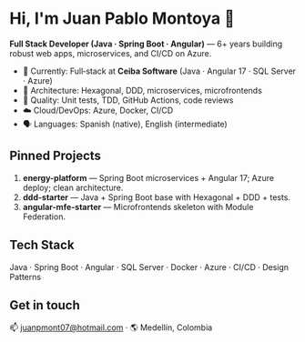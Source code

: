# Hi, I'm Juan Pablo Montoya 👋

**Full Stack Developer (Java · Spring Boot · Angular)** — 6+ years building robust web apps, microservices, and CI/CD on Azure.

- 🔭 Currently: Full‑stack at **Ceiba Software** (Java · Angular 17 · SQL Server · Azure)
- 🧱 Architecture: Hexagonal, DDD, microservices, microfrontends
- 🧪 Quality: Unit tests, TDD, GitHub Actions, code reviews
- ☁️ Cloud/DevOps: Azure, Docker, CI/CD
- 🗣 Languages: Spanish (native), English (intermediate)

## Pinned Projects
1. **energy-platform** — Spring Boot microservices + Angular 17; Azure deploy; clean architecture.
2. **ddd-starter** — Java + Spring Boot base with Hexagonal + DDD + tests.
3. **angular-mfe-starter** — Microfrontends skeleton with Module Federation.

## Tech Stack
Java · Spring Boot · Angular · SQL Server · Docker · Azure · CI/CD · Design Patterns

## Get in touch
📫 juanpmont07@hotmail.com · 🌎 Medellín, Colombia

